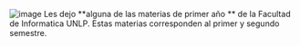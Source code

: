 ![image](https://github.com/Giancardonee/Primer-anho-Licenciatrura-en-Sistemas/assets/114377978/2f4332e6-7b5d-419a-999b-166454489ca9)
Les dejo **alguna de las materias de primer año **
de la Facultad de Informatica UNLP. 
Estas materias corresponden al primer y segundo semestre.
